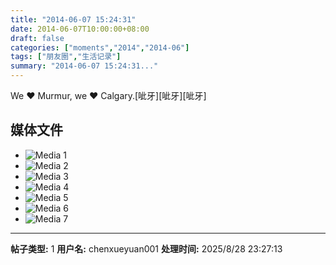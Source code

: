 ```yaml
---
title: "2014-06-07 15:24:31"
date: 2014-06-07T10:00:00+08:00
draft: false
categories: ["moments","2014","2014-06"]
tags: ["朋友圈","生活记录"]
summary: "2014-06-07 15:24:31..."
---
```


We ❤️ Murmur, we ❤️ Calgary.[呲牙][呲牙][呲牙]

## 媒体文件

- ![Media 1](/Moments/photos/2014-06-07/201406071524310.jpg)
- ![Media 2](/Moments/photos/2014-06-07/201406071524311.jpg)
- ![Media 3](/Moments/photos/2014-06-07/201406071524312.jpg)
- ![Media 4](/Moments/photos/2014-06-07/201406071524313.jpg)
- ![Media 5](/Moments/photos/2014-06-07/201406071524314.jpg)
- ![Media 6](/Moments/photos/2014-06-07/201406071524315.jpg)
- ![Media 7](/Moments/photos/2014-06-07/201406071524316.jpg)

---

**帖子类型:** 1
**用户名:** chenxueyuan001
**处理时间:** 2025/8/28 23:27:13